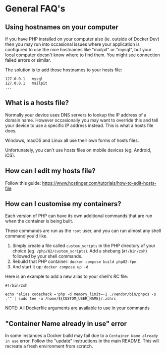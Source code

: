 # General FAQ's


## Using hostnames on your computer

If you have PHP installed on your computer also (ie. outside of Docker Dev) then you may run into occasional issues where your application is configured to use the nice hostnames like "mailpit" or "mysql", but your local computer doesn't know where to find them. You might see connection failed errors or similar.

The solution is to add those hostnames to your hosts file:

```
127.0.0.1   mysql
127.0.0.1   mailpit
...
```


## What is a hosts file?

Normally your device uses DNS servers to lookup the IP address of a domain name. However occasionally you may want to override this and tell your device to use a specific IP address instead. This is what a hosts file does.

Windows, macOS and Linux all use their own forms of hosts files.

Unfortunately, you can't use hosts files on mobile devices (eg. Android, iOS).


## How can I edit my hosts file?

Follow this guide: https://www.hostinger.com/tutorials/how-to-edit-hosts-file


## How can I customise my containers?

Each version of PHP can have its own additional commands that are run when the container is being built.

These commands are run as the `root` user, and you can run almost any shell command you'd like.

1. Simply create a file called `custom_scripts` in the PHP directory of your choice (eg. `/php/82/custom_scripts`). Add a shebang (`#!/bin/zsh`) followed by your shell commands.
1. Rebuild that PHP container: `docker compose build php82-fpm`
1. And start it up: `docker compose up -d`

Here is an example to add a new alias to your shell's RC file:

```
#!/bin/zsh

echo "alias codecheck ='php -d memory_limit=-1 ./vendor/bin/phpcs -s .'" | sudo tee -a /home/${CUSTOM_USER_NAME}/.zshrc
```

NOTE: All Dockerfile arguments are available to use in your commands


## "Container Name already in use" error

In some instances a Docker build may fail due to a `Container Name already in use` error. Follow the "update" instructions in the main README. This will recreate a fresh environment from scratch.
